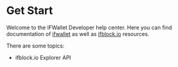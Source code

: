 # Get Start

Welcome to the IFWallet Developer help center. Here you can find documentation of [ifwallet](https://www.ifwallet.com) as well as [ifblock.io](https://ifblock.io) resources.

There are some topics:

* ifblock.io Explorer API



